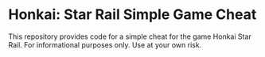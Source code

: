 # Honkai: Star Rail Simple Game Cheat
This repository provides code for a simple cheat for the game Honkai Star Rail. For informational purposes only. Use at your own risk.



